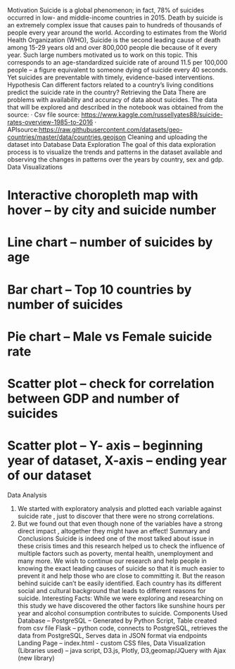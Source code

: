 Motivation
Suicide is a global phenomenon; in fact, 78% of suicides occurred in low- and middle-income countries in 2015.
Death by suicide is an extremely complex issue that causes pain to hundreds of thousands of people every year around the world.
According to estimates from the World Health Organization (WHO), Suicide is the second leading cause of death among 15-29 years old and over 800,000 people die because of it every year.
Such large numbers motivated us to work on this topic.
This corresponds to an age-standardized suicide rate of around 11.5 per 100,000 people – a figure equivalent to someone dying of suicide every 40 seconds. Yet suicides are preventable with timely, evidence-based interventions.
Hypothesis
Can different factors related to a country’s living conditions predict the suicide rate in the country?
Retrieving the Data
There are problems with availability and accuracy of data about suicides. The data that will be explored and described in the notebook was obtained from the source:
·       Csv file source: https://www.kaggle.com/russellyates88/suicide-rates-overview-1985-to-2016
·       APIsource:https://raw.githubusercontent.com/datasets/geo-countries/master/data/countries.geojson
Cleaning and uploading the dataset into Database
Data Exploration
The goal of this data exploration process is to visualize the trends and patterns in the dataset available and observing the changes in patterns over the years by country, sex and gdp.
Data Visualizations
# Interactive choropleth map with hover – by city and suicide number
 # Line chart – number of suicides by age
 # Bar chart – Top 10 countries by number of suicides
 # Pie chart – Male vs Female suicide rate
 # Scatter plot – check for correlation between GDP and number of suicides
 # Scatter plot – Y- axis – beginning year of dataset, X-axis – ending year of our dataset
Data Analysis
1)    We started with exploratory analysis and plotted each variable against suicide rate , just to discover that there were no strong correlations.
2)    But we found out that even though none of the variables have a strong direct impact , altogether they might have an effect!
Summary and Conclusions
Suicide is indeed one of the most talked about issue in these crisis times and this research helped us to check the influence of multiple factors such as poverty, mental health, unemployment and many more. We wish to continue our research and help people in knowing the exact leading causes of suicide so that it is much easier to prevent it and help those who are close to committing it. But the reason behind suicide can’t be easily identified. Each country has its different social and cultural background that leads to different reasons for suicide.
Interesting Facts: While we were exploring and researching on this study we have discovered the other factors like sunshine hours per year and alcohol consumption contributes to suicide.
Components Used
Database – PostgreSQL – Generated by Python Script, Table created from csv file
Flask – python code, connects to PostgreSQL, retrieves the data from PostgreSQL, Serves data in JSON format via endpoints
Landing Page – index.html - custom CSS files,
Data Visualization (Libraries used) – java script, D3.js, Plotly, D3,geomap/JQuery with Ajax (new library)